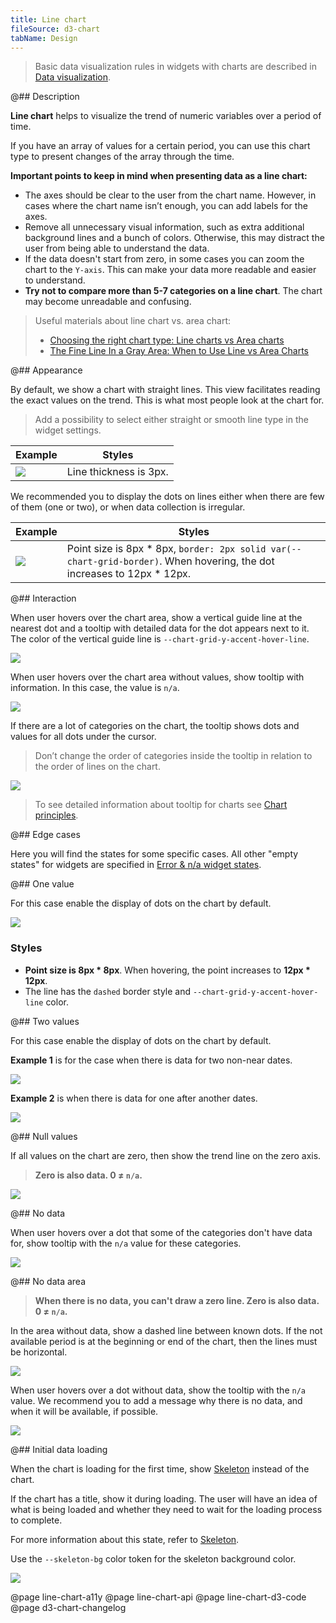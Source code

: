 ```yaml
---
title: Line chart
fileSource: d3-chart
tabName: Design
---
```


> Basic data visualization rules in widgets with charts are described in [Data visualization](/data-display/d3-chart).

@## Description

**Line chart** helps to visualize the trend of numeric variables over a period of time.

If you have an array of values for a certain period, you can use this chart type to present changes of the array through the time.

**Important points to keep in mind when presenting data as a line chart:**

- The axes should be clear to the user from the chart name. However, in cases where the chart name isn’t enough, you can add labels for the axes.
- Remove all unnecessary visual information, such as extra additional background lines and a bunch of colors. Otherwise, this may distract the user from being able to understand the data.
- If the data doesn't start from zero, in some cases you can zoom the chart to the `Y-axis`. This can make your data more readable and easier to understand.
- **Try not to compare more than 5-7 categories on a line chart**. The chart may become unreadable and confusing.

> Useful materials about line chart vs. area chart:
>
> - [Choosing the right chart type: Line charts vs Area charts](https://www.fusioncharts.com/blog/line-charts-vs-area-charts/)
> - [The Fine Line In a Gray Area: When to Use Line vs Area Charts](https://visual.ly/blog/line-vs-area-charts/)

@## Appearance

By default, we show a chart with straight lines. This view facilitates reading the exact values on the trend. This is what most people look at the chart for.

> Add a possibility to select either straight or smooth line type in the widget settings.

| Example                                       | Styles                 |
| --------------------------------------------- | ---------------------- |
| ![](static/without-dots.png) | Line thickness is 3px. |

We recommended you to display the dots on lines either when there are few of them (one or two), or when data collection is irregular.

| Example                            | Styles                                                                                                                      |
| ---------------------------------- | --------------------------------------------------------------------------------------------------------------------------- |
| ![](static/dots.png) | Point size is 8px * 8px, `border: 2px solid var(--chart-grid-border)`. When hovering, the dot increases to 12px * 12px. |

@## Interaction

When user hovers over the chart area, show a vertical guide line at the nearest dot and a tooltip with detailed data for the dot appears next to it. The color of the vertical guide line is `--chart-grid-y-accent-hover-line`.

![](static/popover-1.png)

When user hovers over the chart area without values, show tooltip with information. In this case, the value is `n/a`.

![](static/partially.png)

If there are a lot of categories on the chart, the tooltip shows dots and values for all dots under the cursor.

> Don’t change the order of categories inside the tooltip in relation to the order of lines on the chart.

![](static/popover-2.png)

> To see detailed information about tooltip for charts see [Chart principles](/data-display/d3-chart/#tooltip).

@## Edge cases

Here you will find the states for some specific cases. All other "empty states" for widgets are specified in [Error & n/a widget states](/components/widget-empty/).

@## One value

For this case enable the display of dots on the chart by default.

![](static/one-dot-line-chart.png)

### Styles

- **Point size is 8px \* 8px**. When hovering, the point increases to **12px \* 12px**.
- The line has the `dashed` border style and `--chart-grid-y-accent-hover-line` color.

@## Two values

For this case enable the display of dots on the chart by default.

**Example 1** is for the case when there is data for two non-near dates.

![](static/two-dots1-line-chart.png)

**Example 2** is when there is data for one after another dates.

![](static/two-dots2.png)

@## Null values

If all values on the chart are zero, then show the trend line on the zero axis.

> **Zero is also data. 0 ≠ `n/a`.**

![](static/null-line-chart.png)

@## No data

When user hovers over a dot that some of the categories don't have data for, show tooltip with the `n/a` value for these categories.

![](static/not-available.png)

@## No data area

> **When there is no data, you can't draw a zero line. Zero is also data. 0 ≠ `n/a`.**

In the area without data, show a dashed line between known dots. If the not available period is at the beginning or end of the chart, then the lines must be horizontal.

![](static/partially-trash.png)

When user hovers over a dot without data, show the tooltip with the `n/a` value. We recommend you to add a message why there is no data, and when it will be available, if possible.

![](static/partially.png)

@## Initial data loading

When the chart is loading for the first time, show [Skeleton](/components/skeleton/) instead of the chart.

If the chart has a title, show it during loading. The user will have an idea of what is being loaded and whether they need to wait for the loading process to complete.

For more information about this state, refer to [Skeleton](/components/skeleton/).

Use the `--skeleton-bg` color token for the skeleton background color.

![](static/line-skeleton.png)

@page line-chart-a11y
@page line-chart-api
@page line-chart-d3-code
@page d3-chart-changelog
